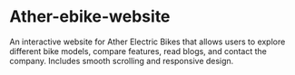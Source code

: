 # Ather-ebike-website
An interactive website for Ather Electric Bikes that allows users to explore different bike models, compare features, read blogs, and contact the company. Includes smooth scrolling and responsive design.
